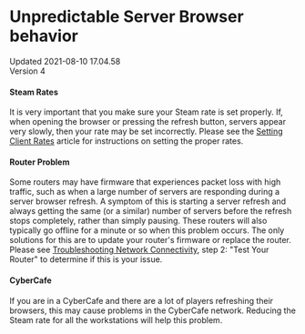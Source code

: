 # Unpredictable Server Browser behavior
Updated 2021-08-10 17.04.58  
Version 4  

#### Steam Rates
It is very important that you make sure your Steam rate is set properly. If, when opening the browser or pressing the refresh button, servers appear very slowly, then your rate may be set incorrectly. Please see the [Setting Client Rates](https://help.steampowered.com/en/faqs/view/163C-7C89-406E-2F63) article for instructions on setting the proper rates.  
  
#### Router Problem
Some routers may have firmware that experiences packet loss with high traffic, such as when a large number of servers are responding during a server browser refresh.  A symptom of this is starting a server refresh and always getting the same (or a similar) number of servers before the refresh stops completely, rather than simply pausing.  These routers will also typically go offline for a minute or so when this problem occurs.  The only solutions for this are to update your router's firmware or replace the router. Please see [Troubleshooting Network Connectivity](https://help.steampowered.com/en/faqs/view/669A-2F68-D1D1-A5EC), step 2: "Test Your Router" to determine if this is your issue.  
  
#### CyberCafe
If you are in a CyberCafe and there are a lot of players refreshing their browsers, this may cause problems in the CyberCafe network.  Reducing the Steam rate for all the workstations will help this problem.